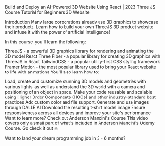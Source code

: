 Build and Deploy an AI-Powered 3D Website Using React | 2023 Three JS Course Tutorial for Beginners
3D Website

Introduction
Many large corporations already use 3D graphics to showcase their products. Learn how to build your own ThreeJS 3D product website and infuse it with the power of artificial intelligence!

In this course, you'll learn the following:

ThreeJS - a powerful 3D graphics library for rendering and animating the 3D model
React Three Fiber - a popular library for creating 3D graphics with ThreeJS in React
TailwindCSS - a popular utility-first CSS styling framework
Framer Motion - the most popular library used to bring your React website to life with animations
You'll also learn how to:

Load, create and customize stunning 3D models and geometries with various lights, as well as understand the 3D world with a camera and positioning of an object in space.
Make your code reusable and scalable using Higher Order Components (HOCs) and other industry-standard best practices
Add custom color and file support.
Generate and use images through DALLE AI
Download the resulting t-shirt model image
Ensure responsiveness across all devices and improve your site's performance
Want to learn more? Check out Anderson Mancini's Course
This video covers only a small part of what's included in Anderson Mancini's Udemy Course. Go check it out 🔥

Want to land your dream programming job in 3 - 6 months?
